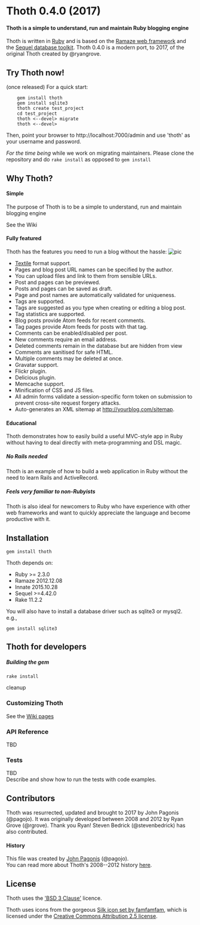 # Thoth 0.4.0 (2017)

#### Thoth is a simple to understand, run and maintain Ruby blogging engine

Thoth is written in [Ruby](https://www.ruby-lang.org) and is based on the [Ramaze web framework](http://ramaze.net/) and the [Sequel database toolkit](http://sequel.jeremyevans.net/). Thoth 0.4.0 is a modern port, to 2017, of the original Thoth created by @ryangrove.  

## Try Thoth now!
(once released) For a quick start:
```
    gem install thoth
    gem install sqlite3
	thoth create test_project
	cd test_project
	thoth <--devel> migrate
	thoth <--devel>
```
Then, point your browser to http://localhost:7000/admin and use 'thoth' as your username and password.

*For the time being* while we work on migrating maintainers. Please clone the repository and do ```rake install``` as opposed to  ```gem install```

## Why Thoth?
#### Simple
The purpose of Thoth is to be a simple to understand, run and maintain blogging engine

See the Wiki 
#### Fully featured
Thoth has the features you need to run a blog without the hassle:
![pic](https://raw.githubusercontent.com/wiki/pagojo/rethoth/images/00_welcome.png)

* [Textile](https://www.promptworks.com/textile) format support.
* Pages and blog post URL names can be specified by the author.
* You can upload files and link to them from sensible URLs. 
* Post and pages can be previewed.
* Posts and pages can be saved as draft.
* Page and post names are automatically validated for uniqueness.
* Tags are supported.
* Tags are suggested as you type when creating or editing a blog post.
* Tag statistics are supported.
* Blog posts provide Atom feeds for recent comments.
* Tag pages provide Atom feeds for posts with that tag.
* Comments can be enabled/disabled per post.
* New comments require an email address.
* Deleted comments remain in the database but are hidden from view
* Comments are sanitised for safe HTML.
* Multiple comments may be deleted at once.
* Gravatar support.
* Flickr plugin.
* Delicious plugin.
* Memcache support.
* Minification of CSS and JS files.
* All admin forms validate a session-specific form token on submission to prevent cross-site request forgery attacks.
* Auto-generates an XML sitemap at http://yourblog.com/sitemap.

#### Educational  

Thoth demonstrates how to easily build a useful MVC-style app in Ruby without having to deal directly with meta-programming and DSL magic. 

##### No Rails needed 
Thoth is an example of how to build a web application in Ruby without the need to learn Rails and ActiveRecord. 

##### Feels very familiar to non-Rubyists
Thoth is also ideal for newcomers to Ruby who have experience with other web frameworks and want to quickly appreciate the language and become productive with it.

## Installation
``` 
gem install thoth
```
Thoth depends on:
* Ruby >= 2.3.0
* Ramaze 2012.12.08
* Innate 2015.10.28
* Sequel >=4.42.0
* Rake 11.2.2

You will also have to install a database driver such as sqlite3 or mysql2.
e.g.,
```
gem install sqlite3
```

## Thoth for developers
##### Building the gem
```
rake install
```

cleanup

### Customizing Thoth
See the [Wiki pages](https://github.com/pagojo/rethoth/wiki)

### API Reference
TBD

### Tests
TBD  
Describe and show how to run the tests with code examples.

## Contributors

Thoth was resurrected, updated and brought to 2017 by John Pagonis (@pagojo). It was originally developed between 2008 and 2012 by Ryan Grove (@rgrove). Thank you Ryan! Steven Bedrick (@stevenbedrick) has also contributed.

#### History
This file was created by [John Pagonis](http://pagonis.org) (@pagojo).  
You can read more about Thoth's 2008--2012 history [here](/HISTORY).

## License
Thoth uses the ['BSD 3 Clause'](/LICENCE) licence.

Thoth uses icons from the gorgeous [Silk icon set by famfamfam](http://www.famfamfam.com/lab/icons/silk/), which is licensed under the [Creative Commons Attribution 2.5 license](http://creativecommons.org/licenses/by/2.5/).
